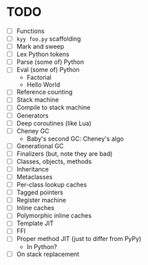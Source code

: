 # TODO

* [ ] Functions
* [ ] `kyy foo.py` scaffolding
* [ ] Mark and sweep
* [ ] Lex Python tokens
* [ ] Parse (some of) Python
* [ ] Eval (some of) Python
    - Factorial
    - Hello World
* [ ] Reference counting
* [ ] Stack machine
* [ ] Compile to stack machine
* [ ] Generators
* [ ] Deep coroutines (like Lua)
* [ ] Cheney GC
    - Baby's second GC: Cheney's algo
* [ ] Generational GC
* [ ] Finalizers (but, note they are bad)
* [ ] Classes, objects, methods
* [ ] Inheritance
* [ ] Metaclasses
* [ ] Per-class lookup caches
* [ ] Tagged pointers
* [ ] Register machine
* [ ] Inline caches
* [ ] Polymorphic inline caches
* [ ] Template JIT
* [ ] FFI
* [ ] Proper method JIT (just to differ from PyPy)
    - In Python?
* [ ] On stack replacement
